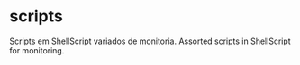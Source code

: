 # scripts
Scripts em ShellScript variados de monitoria.
Assorted scripts in ShellScript for monitoring.
